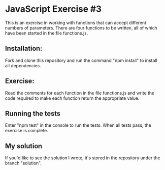 # JavaScript Exercise #3

This is an exercise in working with functions that can accept different numbers of parameters. 
There are four functions to be written, all of which have been started in the file functions.js. 

## Installation:

Fork and clone this repository and run the command "npm install" to install all dependencies.

## Exercise:

Read the comments for each function in the file functions.js and write the code required to make
each function return the appropriate value.

## Running the tests

Enter "npm test" in the console to run the tests. When all tests pass, the exercise is complete.

## My solution

If you'd like to see the solution I wrote, it's stored in the repository under the branch "solution".